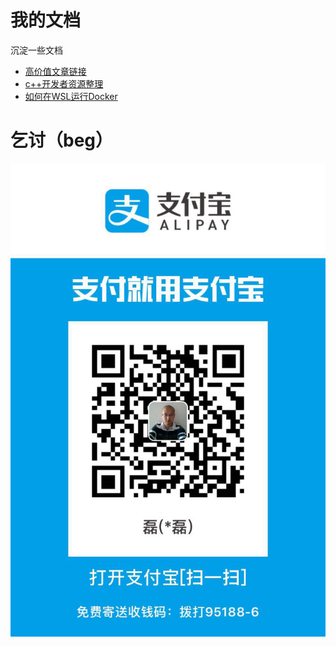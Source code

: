 # 我的文档
沉淀一些文档

* [高价值文章链接](reference_link.md)
* [c++开发者资源整理](cpp_developer_resource.md)
* [如何在WSL运行Docker](如何在WSL运行Docker.md)


# 乞讨（beg）
![支付宝Alipay](images/alipay.png)

